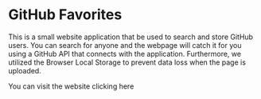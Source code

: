 # GitHub Favorites

This is a small website application that be used to search and store GitHub users. You can search for anyone and the webpage will catch it for you using a GitHub API that connects with the application. Furthermore, we utilized the Browser Local Storage to prevent data loss when the page is uploaded. 

You can visit the website clicking <a src="https://boisterous-fairy-c36f18.netlify.app/">here</a>
